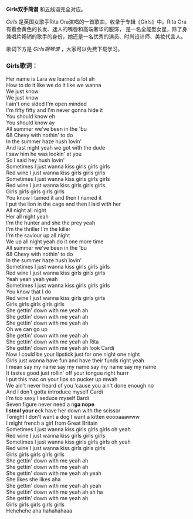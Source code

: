 

**Girls双手简谱** 和五线谱完全对应。

_Girls_ 是英国女歌手Rita Ora演唱的一首歌曲，收录于专辑《Girls》中。Rita Ora有着金黄色的长发、迷人的嘴唇和高端奢华的服饰，
是一名全能型女星，除了身兼唱片畅销的歌手的身份，她还是一名优秀的演员、时尚设计师、美妆代言人。

歌词下方是 _Girls钢琴谱_ ，大家可以免费下载学习。

### Girls歌词：

Her name is Lara we learned a lot ah  
How to do it like we do it like we wanna  
We just know  
We just know  
I ain't one sided I'm open minded  
I'm fifty fifty and I'm never gonna hide it  
You should know eh  
You should know ay  
All summer we've been in the 'bu  
68 Chevy with nothin' to do  
In the summer haze hush lovin'  
And last night yeah we got with the dude  
I saw him he was lookin' at you  
So I said hey hush lovin'  
Sometimes I just wanna kiss girls girls girls  
Red wine I just wanna kiss girls girls girls  
Sometimes I just wanna kiss girls girls girls  
Red wine I just wanna kiss girls girls girls  
Girls girls girls girls girls  
You know I tamed it and then I named it  
I put the lion in the cage and then I laid with her  
All night all night  
Her all night yeah  
I'm the hunter and she the prey yeah  
I'm the thriller I'm the killer  
I'm the saviour up all night  
We up all night yeah do it one more time  
All summer we've been in the 'bu  
68 Chevy with nothin' to do  
In the summer haze hush lovin'  
Sometimes I just wanna kiss girls girls girls  
Red wine I just wanna kiss girls girls girls  
Yeah yeah yeah yeah  
Sometimes I just wanna kiss girls girls girls  
You know that I do  
Red wine I just wanna kiss girls girls girls  
Girls girls girls girls girls  
She gettin' down with me yeah ah  
She gettin' down with me yeah ah  
She gettin' down with me yeah ah  
Oh we can go up  
She gettin' down with me yeah ah  
She gettin' down with me yeah ah Rita  
She gettin' down with me yeah ah look Cardi  
Now I could be your lipstick just for one night one night  
Girls just wanna have fun and have their funds right yeah  
I mean say my name say my name say my name say my name  
It tastes good just rollin' off your tongue right hurrr  
I put this mac on your lips so pucker up mwah  
We ain't never heard of you 'cause you ain't done enough no  
And I don't gotta introduce myself Cardi  
I'm too sexy I seduce myself Bardi  
Seven figure never need a n**ga nope  
I steal your c**ck have her down with the scissor  
Tonight I don't want a dog I want a kitten eoooaaawww  
I might french a girl from Great Britain  
Sometimes I just wanna kiss girls girls girls oh yeah  
Red wine I just wanna kiss girls girls girls  
Sometimes I just wanna kiss girls girls girls oh yeah  
Red wine I just wanna kiss girls girls girls  
Girls girls girls girls girls  
She gettin' down with me yeah ah  
She gettin' down with me yeah ah  
She gettin' down with me yeah ah yeah  
She likes she likes aha  
She gettin' down with me yeah ah yeah  
She gettin' down with me yeah ah ah ha  
She gettin' down with me yeah ah  
Girls girls girls girls girls  
Hehehehe aha hahahahaaa


